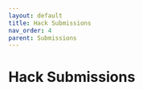 ```yaml
---
layout: default
title: Hack Submissions
nav_order: 4
parent: Submissions
---
```


# Hack Submissions
